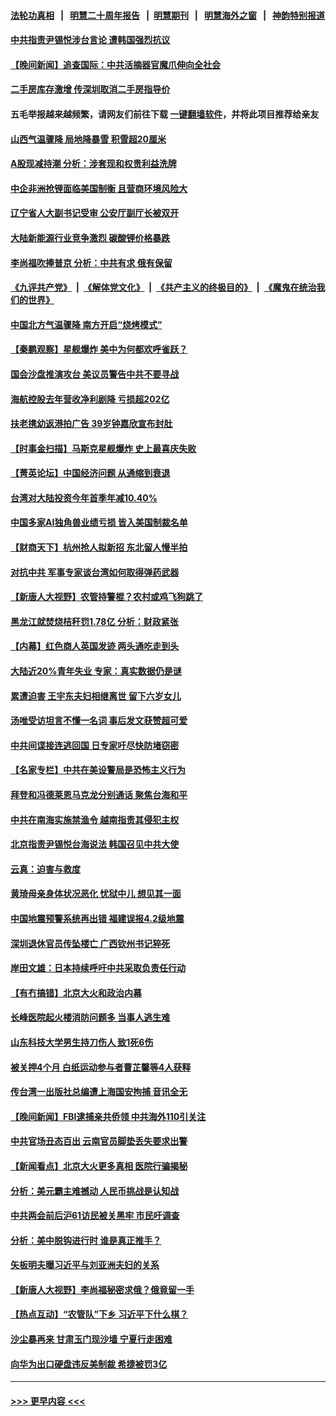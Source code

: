 #### [法轮功真相](https://github.com/gfw-breaker/truth/blob/master/README.md?t=0) &nbsp;&nbsp;|&nbsp;&nbsp; [明慧二十周年报告](https://github.com/gfw-breaker/mh-reports/blob/master/README.md?t=0) &nbsp;&nbsp;|&nbsp;&nbsp;[明慧期刊](https://github.com/gfw-breaker/mh-qikan) &nbsp;&nbsp;|&nbsp;&nbsp; [明慧海外之窗](https://github.com/gfw-breaker/mh-news/blob/master/README.md?t=0) &nbsp;&nbsp;|&nbsp;&nbsp; [神韵特别报道](https://github.com/gfw-breaker/mh-news/blob/master/shenyun.md?t=0)
#### [中共指责尹锡悦涉台言论 遭韩国强烈抗议](../pages/nsc413/n13978047.md?t=04211843) 
#### [【晚间新闻】追查国际：中共活摘器官魔爪伸向全社会](../pages/nsc413/n13978194.md?t=04211843) 
#### [二手房库存激增 传深圳取消二手房指导价](../pages/nsc413/n13977982.md?t=04211843) 
#### 五毛举报越来越频繁，请网友们前往下载 [一键翻墙软件](https://github.com/gfw-breaker/ssr-accounts)，并将此项目推荐给亲友
#### [山西气温骤降 局地降暴雪 积雪超20厘米](../pages/nsc413/n13977862.md?t=04211843) 
#### [A股现减持潮 分析：涉套现和权贵利益洗牌](../pages/nsc413/n13977934.md?t=04211843) 
#### [中企非洲抢锂面临美国制衡 且营商环境风险大](../pages/nsc413/n13977971.md?t=04211843) 
#### [辽宁省人大副书记受审 公安厅副厅长被双开](../pages/nsc413/n13977857.md?t=04211843) 
#### [大陆新能源行业竞争激烈 碳酸锂价格暴跌](../pages/nsc413/n13977846.md?t=04211843) 
#### [李尚福吹捧普京 分析：中共有求 俄有保留](../pages/nsc413/n13977602.md?t=04211843) 
#### [《九评共产党》](https://github.com/begood0513/9ping.md/blob/master/README.md) &nbsp;|&nbsp; [《解体党文化》](../../../../jtdwh.md/blob/master/README.md)  &nbsp;|&nbsp; [《共产主义的终极目的》](../../../../gczydzjmd.md/blob/master/README.md) &nbsp;|&nbsp; [《魔鬼在统治我们的世界》](../../../../mgztzwmdsj.md/blob/master/README.md) 
#### [中国北方气温骤降 南方开启“烧烤模式”](../pages/nsc413/n13977775.md?t=04211843) 
#### [【秦鹏观察】星舰爆炸 美中为何都欢呼雀跃？](../pages/nsc413/n13977756.md?t=04211843) 
#### [国会沙盘推演攻台 美议员警告中共不要寻战](../pages/nsc413/n13977517.md?t=04211843) 
#### [海航控股去年营收净利剧降 亏损超202亿](../pages/nsc413/n13977742.md?t=04211843) 
#### [扶老携幼返港拍广告 39岁钟嘉欣宣布封肚](../pages/nsc413/n13977724.md?t=04211843) 
#### [【时事金扫描】马斯克星舰爆炸 史上最喜庆失败](../pages/nsc413/n13977727.md?t=04211843) 
#### [【菁英论坛】中国经济问题 从通缩到衰退](../pages/nsc413/n13977685.md?t=04211843) 
#### [台湾对大陆投资今年首季年减10.40%](../pages/nsc413/n13977700.md?t=04211843) 
#### [中国多家AI独角兽业绩亏损 皆入美国制裁名单](../pages/nsc413/n13977702.md?t=04211843) 
#### [【财商天下】杭州抢人拟新招 东北留人慢半拍](../pages/nsc413/n13977617.md?t=04211843) 
#### [对抗中共 军事专家谈台湾如何取得弹药武器](../pages/nsc413/n13977344.md?t=04211843) 
#### [【新唐人大视野】农管持警棍？农村或鸡飞狗跳了](../pages/nsc413/n13977682.md?t=04211843) 
#### [黑龙江就焚烧桔秆罚1.78亿 分析：财政紧张](../pages/nsc413/n13977697.md?t=04211843) 
#### [【内幕】红色商人英国发迹 两头通吃走到头](../pages/nsc413/n13977589.md?t=04211843) 
#### [大陆近20%青年失业 专家：真实数据仍是谜](../pages/nsc413/n13976701.md?t=04211843) 
#### [累遭迫害 王宇东夫妇相继离世 留下六岁女儿](../pages/nsc413/n13977555.md?t=04211843) 
#### [汤唯受访坦言不懂一名词 事后发文获赞超可爱](../pages/nsc413/n13977611.md?t=04211843) 
#### [中共间谍接连逃回国 日专家吁尽快防堵窃密](../pages/nsc413/n13976469.md?t=04211843) 
#### [【名家专栏】中共在美设警局是恐怖主义行为](../pages/nsc413/n13977345.md?t=04211843) 
#### [拜登和冯德莱恩马克龙分别通话 聚焦台海和平](../pages/nsc413/n13977609.md?t=04211843) 
#### [中共在南海实施禁渔令 越南指责其侵犯主权](../pages/nsc413/n13977475.md?t=04211843) 
#### [北京指责尹锡悦台海说法 韩国召见中共大使](../pages/nsc413/n13977543.md?t=04211843) 
#### [云真：迫害与救度](../pages/nsc413/n13977248.md?t=04211843) 
#### [黄琦母亲身体状况恶化 忧狱中儿 想见其一面](../pages/nsc413/n13977542.md?t=04211843) 
#### [中国地震预警系统再出错 福建误报4.2级地震](../pages/nsc413/n13977339.md?t=04211843) 
#### [深圳退休官员传坠楼亡 广西钦州书记猝死](../pages/nsc413/n13977346.md?t=04211843) 
#### [岸田文雄：日本持续呼吁中共采取负责任行动](../pages/nsc413/n13977307.md?t=04211843) 
#### [【有冇搞错】北京大火和政治内幕](../pages/nsc413/n13977190.md?t=04211843) 
#### [长峰医院起火楼消防问题多 当事人逃生难](../pages/nsc413/n13976882.md?t=04211843) 
#### [山东科技大学男生持刀伤人 致1死6伤](../pages/nsc413/n13977275.md?t=04211843) 
#### [被关押4个月 白纸运动参与者曹芷馨等4人获释](../pages/nsc413/n13977237.md?t=04211843) 
#### [传台湾一出版社总编遭上海国安拘捕 音讯全无](../pages/nsc413/n13977164.md?t=04211843) 
#### [【晚间新闻】FBI逮捕亲共侨领 中共海外110引关注](../pages/nsc413/n13977148.md?t=04211843) 
#### [中共官场丑态百出 云南官员脚垫丢失要求出警](../pages/nsc413/n13976917.md?t=04211843) 
#### [【新闻看点】北京大火更多真相 医院行骗揭秘](../pages/nsc413/n13976826.md?t=04211843) 
#### [分析：美元霸主难撼动 人民币挑战是认知战](../pages/nsc413/n13976125.md?t=04211843) 
#### [中共两会前后沪61访民被关黑牢 市民吁调查](../pages/nsc413/n13976054.md?t=04211843) 
#### [分析：美中脱钩进行时 谁是真正推手？](../pages/nsc413/n13976841.md?t=04211843) 
#### [矢板明夫曝习近平与刘亚洲夫妇的关系](../pages/nsc413/n13976947.md?t=04211843) 
#### [【新唐人大视野】李尚福秘密求俄？俄竟留一手](../pages/nsc413/n13976759.md?t=04211843) 
#### [【热点互动】“农管队”下乡 习近平下什么棋？](../pages/nsc413/n13976792.md?t=04211843) 
#### [沙尘暴再来 甘肃玉门现沙墙 宁夏行走困难](../pages/nsc413/n13976897.md?t=04211843) 
#### [向华为出口硬盘违反美制裁 希捷被罚3亿](../pages/nsc413/n13976812.md?t=04211843) 

----
#### [ >>> 更早内容 <<< ](../indexes/nsc413-earlier.md)
